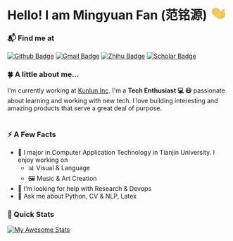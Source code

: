 <h1> Hello! I am Mingyuan Fan (范铭源)</a>  <img src="https://raw.githubusercontent.com/ABSphreak/ABSphreak/master/gifs/Hi.gif" height="30px" width="40px"></h1>
</h1>

### 📬 Find me at 
[![Github Badge](http://img.shields.io/badge/-Github-black?style=flat-square&logo=github&link=https://github.com/feizc/)](https://github.com/MichaelFan01) 
[![Gmail Badge](https://img.shields.io/badge/-Gmail-d14836?style=flat-square&logo=Gmail&logoColor=white&link=mailto:fanmingyuan01@gmail.com)](mailto:fanmingyuan01@gmail.com)
[![Zhihu Badge](https://img.shields.io/badge/-@fanmingyuan-1ca0f1?style=flat-square&labelColor=1ca0f1&logo=Zhihu&logoColor=white&link=https://www.zhihu.com/people/fan-ming-yuan-42/)](https://www.zhihu.com/people/fan-ming-yuan-42/) 
[![Scholar Badge](https://img.shields.io/badge/-Scholar-2EC866?style=flat-square&logo=Scholar&logoColor=white&link=https://scholar.google.com/citations?hl=en&user=ePIeVuUAAAAJ)](https://scholar.google.com/citations?hl=en&user=ePIeVuUAAAAJ)

### 🍀 A little about me...  
I'm currently working at [Kunlun Inc](https://www.skyreels.ai/home/). I'm a **Tech Enthusiast 💻 😃** passionate about learning and working with new tech. I love building interesting and amazing products that serve a great deal of purpose. <br/><br/>

### ⚡️ A Few Facts
- 🔭  I major in Computer Application Technology in Tianjin University. I enjoy working on
  - 📊 Visual & Language 
  - 🖼 Music & Art Creation 
- 🤔 I’m looking for help with Research & Devops
- 💬 Ask me about Python, CV & NLP, Latex


### 🚀 Quick Stats
<!--
<p align="center">
<img width="450" align="left" src="https://github-readme-stats-defcon27.vercel.app/api?username=MichaelFan01&show_icons=true&line_height=21&theme=react" alt="MichaelFan01's Github Stats" />
</p>
-->
[![My Awesome Stats](https://awesome-github-stats.azurewebsites.net/user-stats/MichaelFan01)](https://git.io/awesome-stats-card)



<!--
**MichaelFan01/MichaelFan01** is a ✨ _special_ ✨ repository because its `README.md` (this file) appears on your GitHub profile.

Here are some ideas to get you started:

- 🔭 I’m currently working on ...
- 🌱 I’m currently learning ...
- 👯 I’m looking to collaborate on ...
- 🤔 I’m looking for help with ...
- 💬 Ask me about ...
- 📫 How to reach me: ...
- 😄 Pronouns: ...
- ⚡ Fun fact: ...
-->
